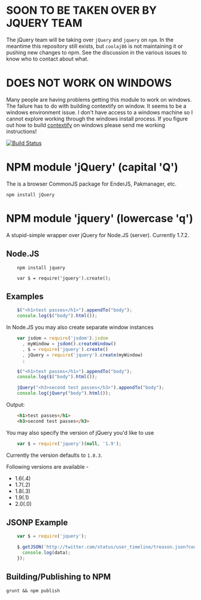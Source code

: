 SOON TO BE TAKEN OVER BY JQUERY TEAM
====

The jQuery team will be taking over `jQuery` and `jquery` on `npm`. In the meantime this repository still exists,
but `coolaj86` is not maintaining it or pushing new changes to npm.
See the discussion in the various issues to know who to contact about what.

DOES NOT WORK ON WINDOWS
====
Many people are having problems getting this module to work on windows. The
failure has to do with building contextify on window. It seems to be a windows
environment issue. I don't have access to a windows machine so I cannot explore
working through the windows install process. If you figure out how to build
[contextify](https://github.com/brianmcd/contextify) on windows please send me working instructions!

[![Build Status](https://api.travis-ci.org/coolaj86/node-jquery.png?branch=master)](https://travis-ci.org/coolaj86/node-jquery)

NPM module 'jQuery' (capital 'Q')
====

The is a browser CommonJS package for EnderJS, Pakmanager, etc.

    npm install jQuery


NPM module 'jquery' (lowercase 'q')
====

A stupid-simple wrapper over jQuery for  Node.JS (server). Currently 1.7.2.

Node.JS
---
```
    npm install jquery

    var $ = require('jquery').create();
```

Examples
---
```javascript
    $("<h1>test passes</h1>").appendTo("body");
    console.log($("body").html());
```

In Node.JS you may also create separate window instances

```javascript
    var jsdom = require('jsdom').jsdom
      , myWindow = jsdom().createWindow()
      , $ = require('jquery').create()
      , jQuery = require('jquery').create(myWindow)
      ;

    $("<h1>test passes</h1>").appendTo("body");
    console.log($("body").html());

    jQuery("<h3>second test passes</h3>").appendTo("body");
    console.log(jQuery("body").html());
```

Output:

```html
    <h1>test passes</h1>
    <h3>second test passes</h3>
```

You may also specify the version of jQuery you'd like to use
```javascript
    var $ = require('jquery')(null, '1.9');
```
Currently the version defaults to `1.8.3`.

Following versions are available -

* 1.6(.4)
* 1.7(.2)
* 1.8(.3)
* 1.9(.1)
* 2.0(.0)

JSONP Example
----

```javascript
    var $ = require('jquery');

    $.getJSON('http://twitter.com/status/user_timeline/treason.json?count=10&callback=?',function(data) {
      console.log(data);
    });
```

Building/Publishing to NPM
----
```
grunt && npm publish
```
